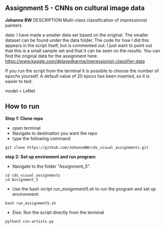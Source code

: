 ## Assignment 5 - CNNs on cultural image data
**Johanne BW**
DESCRIPTION
Multi-class classification of impressionist painters

data:
I have made a smaller data set based on the original. The smaller dataset can be found under the data folder. The code for how I did this appears in the script itself, but is commented out. I just want to point out that this is a small sample set and that it can be seen on the results.
You can find the original data for the assignment here: https://www.kaggle.com/delayedkarma/impressionist-classifier-data

If you run the script from the terminal it is possible to choose the number of epochs yourself. A default value of 20 epocs has been inserted, so it is easier to test.


model = LeNet


## How to run
**Step 1: Clone repo**
- open terminal
- Navigate to destination you want the repo
- type the following command
 ```console
 git clone https://github.com/JohanneBW/cds_visual_assignments.git
 ```
**step 2: Set up enviroment and run program:**
- Navigate to the folder "Assignment_5".
```console
cd cds_visual_assignments
cd Assignment_5
```  
- Use the bash script _run_assignment5.sh_ to run the program and set up environment:  
```console
bash run_assignment5.sh
```  
- Else: Run the script directly from the terminal
```console
python3 cnn-artists.py 
```

